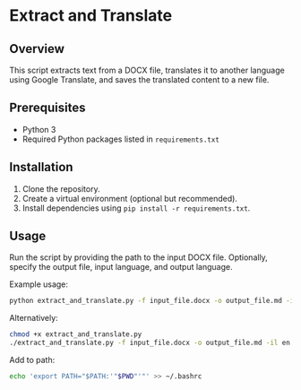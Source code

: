 
# Extract and Translate

## Overview
This script extracts text from a DOCX file, translates it to another language using Google Translate, and saves the translated content to a new file.

## Prerequisites
- Python 3
- Required Python packages listed in `requirements.txt`

## Installation
1. Clone the repository.
2. Create a virtual environment (optional but recommended).
3. Install dependencies using `pip install -r requirements.txt`.

## Usage
Run the script by providing the path to the input DOCX file. Optionally, specify the output file, input language, and output language.

Example usage:
```bash
python extract_and_translate.py -f input_file.docx -o output_file.md -il en -ol fr
```
Alternatively:
```bash
chmod +x extract_and_translate.py
./extract_and_translate.py -f input_file.docx -o output_file.md -il en -ol fr
```
Add to path:
```bash
echo 'export PATH="$PATH:'"$PWD"'"' >> ~/.bashrc
```
